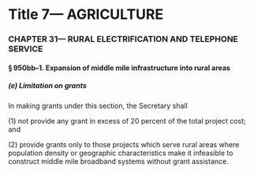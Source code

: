 
# Title 7— AGRICULTURE
### CHAPTER 31— RURAL ELECTRIFICATION AND TELEPHONE SERVICE
#### § 950bb–1. Expansion of middle mile infrastructure into rural areas
##### (e) Limitation on grants

In making grants under this section, the Secretary shall

(1) not provide any grant in excess of 20 percent of the total project cost; and

(2) provide grants only to those projects which serve rural areas where population density or geographic characteristics make it infeasible to construct middle mile broadband systems without grant assistance.
